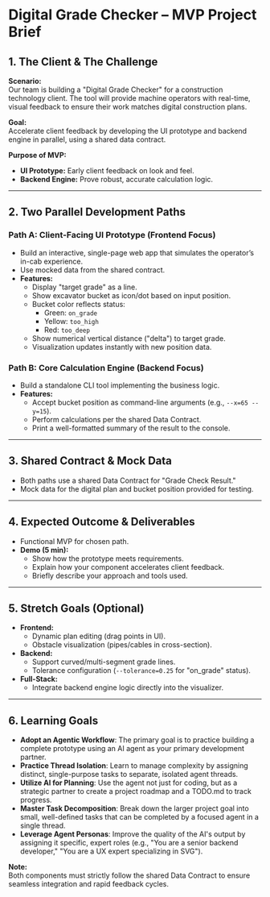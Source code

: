 # Digital Grade Checker – MVP Project Brief

## 1. The Client & The Challenge

**Scenario:**  
Our team is building a "Digital Grade Checker" for a construction technology client. The tool will provide machine operators with real-time, visual feedback to ensure their work matches digital construction plans.

**Goal:**  
Accelerate client feedback by developing the UI prototype and backend engine in parallel, using a shared data contract.

**Purpose of MVP:**  
- **UI Prototype:** Early client feedback on look and feel.
- **Backend Engine:** Prove robust, accurate calculation logic.

---

## 2. Two Parallel Development Paths

### Path A: Client-Facing UI Prototype (Frontend Focus)

- Build an interactive, single-page web app that simulates the operator’s in-cab experience.
- Use mocked data from the shared contract.
- **Features:**
  - Display "target grade" as a line.
  - Show excavator bucket as icon/dot based on input position.
  - Bucket color reflects status:  
    - Green: `on_grade`  
    - Yellow: `too_high`  
    - Red: `too_deep`
  - Show numerical vertical distance ("delta") to target grade.
  - Visualization updates instantly with new position data.

### Path B: Core Calculation Engine (Backend Focus)

- Build a standalone CLI tool implementing the business logic.
- **Features:**
  - Accept bucket position as command-line arguments (e.g., `--x=65 --y=15`).
  - Perform calculations per the shared Data Contract.
  - Print a well-formatted summary of the result to the console.

---

## 3. Shared Contract & Mock Data

- Both paths use a shared Data Contract for "Grade Check Result."
- Mock data for the digital plan and bucket position provided for testing.

---

## 4. Expected Outcome & Deliverables

- Functional MVP for chosen path.
- **Demo (5 min):**
  - Show how the prototype meets requirements.
  - Explain how your component accelerates client feedback.
  - Briefly describe your approach and tools used.

---

## 5. Stretch Goals (Optional)

- **Frontend:**  
  - Dynamic plan editing (drag points in UI).
  - Obstacle visualization (pipes/cables in cross-section).
- **Backend:**  
  - Support curved/multi-segment grade lines.
  - Tolerance configuration (`--tolerance=0.25` for "on_grade" status).
- **Full-Stack:**  
  - Integrate backend engine logic directly into the visualizer.

---

## 6. Learning Goals

- **Adopt an Agentic Workflow**: The primary goal is to practice building a complete prototype using an AI agent as your primary development partner.
- **Practice Thread Isolation**: Learn to manage complexity by assigning distinct, single-purpose tasks to separate, isolated agent threads.
- **Utilize AI for Planning**: Use the agent not just for coding, but as a strategic partner to create a project roadmap and a TODO.md to track progress.
- **Master Task Decomposition**: Break down the larger project goal into small, well-defined tasks that can be completed by a focused agent in a single thread.
- **Leverage Agent Personas**: Improve the quality of the AI's output by assigning it specific, expert roles (e.g., "You are a senior backend developer," "You are a UX expert specializing in SVG").

**Note:**  
Both components must strictly follow the shared Data Contract to ensure seamless integration and rapid feedback cycles.
